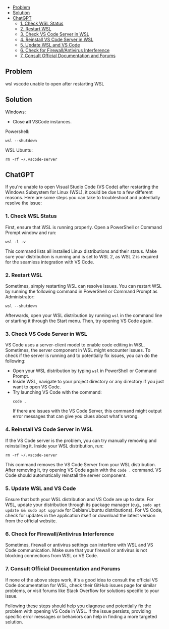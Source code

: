 - [Problem](#problem)
- [Solution](#solution)
- [ChatGPT](#chatgpt)
  - [1. Check WSL Status](#1-check-wsl-status)
  - [2. Restart WSL](#2-restart-wsl)
  - [3. Check VS Code Server in WSL](#3-check-vs-code-server-in-wsl)
  - [4. Reinstall VS Code Server in WSL](#4-reinstall-vs-code-server-in-wsl)
  - [5. Update WSL and VS Code](#5-update-wsl-and-vs-code)
  - [6. Check for Firewall/Antivirus Interference](#6-check-for-firewallantivirus-interference)
  - [7. Consult Official Documentation and Forums](#7-consult-official-documentation-and-forums)

## Problem

wsl vscode unable to open after restarting WSL

## Solution

Windows:

- Close **all** VSCode instances.

Powershell:

```
wsl --shutdown
```

WSL Ubuntu:

```
rm -rf ~/.vscode-server
```

## ChatGPT

If you're unable to open Visual Studio Code (VS Code) after restarting the Windows Subsystem for Linux (WSL), it could be due to a few different reasons. Here are some steps you can take to troubleshoot and potentially resolve the issue:

### 1. Check WSL Status

First, ensure that WSL is running properly. Open a PowerShell or Command Prompt window and run:

```shell
wsl -l -v
```

This command lists all installed Linux distributions and their status. Make sure your distribution is running and is set to WSL 2, as WSL 2 is required for the seamless integration with VS Code.

### 2. Restart WSL

Sometimes, simply restarting WSL can resolve issues. You can restart WSL by running the following command in PowerShell or Command Prompt as Administrator:

```shell
wsl --shutdown
```

Afterwards, open your WSL distribution by running `wsl` in the command line or starting it through the Start menu. Then, try opening VS Code again.

### 3. Check VS Code Server in WSL

VS Code uses a server-client model to enable code editing in WSL. Sometimes, the server component in WSL might encounter issues. To check if the server is running and to potentially fix issues, you can do the following:

- Open your WSL distribution by typing `wsl` in PowerShell or Command Prompt.
- Inside WSL, navigate to your project directory or any directory if you just want to open VS Code.
- Try launching VS Code with the command:
  ```shell
  code .
  ```
  If there are issues with the VS Code Server, this command might output error messages that can give you clues about what's wrong.

### 4. Reinstall VS Code Server in WSL

If the VS Code server is the problem, you can try manually removing and reinstalling it. Inside your WSL distribution, run:

```shell
rm -rf ~/.vscode-server
```

This command removes the VS Code Server from your WSL distribution. After removing it, try opening VS Code again with the `code .` command. VS Code should automatically reinstall the server component.

### 5. Update WSL and VS Code

Ensure that both your WSL distribution and VS Code are up to date. For WSL, update your distribution through its package manager (e.g., `sudo apt update && sudo apt upgrade` for Debian/Ubuntu distributions). For VS Code, check for updates in the application itself or download the latest version from the official website.

### 6. Check for Firewall/Antivirus Interference

Sometimes, firewall or antivirus settings can interfere with WSL and VS Code communication. Make sure that your firewall or antivirus is not blocking connections from WSL or VS Code.

### 7. Consult Official Documentation and Forums

If none of the above steps work, it's a good idea to consult the official VS Code documentation for WSL, check their GitHub issues page for similar problems, or visit forums like Stack Overflow for solutions specific to your issue.

Following these steps should help you diagnose and potentially fix the problem with opening VS Code in WSL. If the issue persists, providing specific error messages or behaviors can help in finding a more targeted solution.
